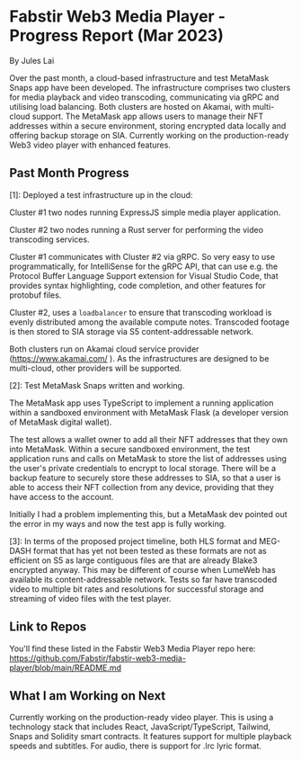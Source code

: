 
# Fabstir Web3 Media Player - Progress Report (Mar 2023)
By Jules Lai

Over the past month, a cloud-based infrastructure and test MetaMask Snaps app have been
developed. The infrastructure comprises two clusters for media playback and video transcoding,
communicating via gRPC and utilising load balancing. Both clusters are hosted on Akamai, with
multi-cloud support. The MetaMask app allows users to manage their NFT addresses within a
secure environment, storing encrypted data locally and offering backup storage on SIA. Currently
working on the production-ready Web3 video player with enhanced features.

## Past Month Progress

[1]: Deployed a test infrastructure up in the cloud:

Cluster #1 two nodes running ExpressJS simple media player application.

Cluster #2 two nodes running a Rust server for performing the video transcoding services.

Cluster #1 communicates with Cluster #2 via gRPC. So very easy to use programmatically, for IntelliSense for the gRPC API, that can use e.g. the Protocol Buffer Language Support extension for Visual Studio Code, that provides syntax highlighting, code completion, and other features for protobuf files.

Cluster #2, uses a `loadbalancer` to ensure that transcoding workload is evenly distributed among the available compute notes. Transcoded footage is then stored to SIA storage via S5 content-addressable network.

Both clusters run on Akamai cloud service provider (https://www.akamai.com/ ). As the infrastructures are designed to be multi-cloud, other providers will be supported.

[2]: Test MetaMask Snaps written and working.

The MetaMask app uses TypeScript to implement a running application within a sandboxed environment with MetaMask Flask (a developer version of MetaMask digital wallet).

The test allows a wallet owner to add all their NFT addresses that they own into MetaMask. Within a secure sandboxed environment, the test application runs and calls on MetaMask to store the list of addresses using the user's private credentials to encrypt to local storage. There will be a backup feature to securely store these addresses to SIA, so that a user is able to access their NFT collection from any device, providing that they have access to the account.

Initially I had a problem implementing this, but a MetaMask dev pointed out the error in my ways and now the test app is fully working.

[3]: In terms of the proposed project timeline, both HLS format and MEG-DASH format that has yet not been tested as these formats are not as efficient on S5 as large contiguous files are that are already Blake3 encrypted anyway. This may be different of course when LumeWeb has available its content-addressable network. Tests so far have transcoded video to multiple bit rates and resolutions for successful storage and streaming of video files with the test player.

## Link to Repos

You'll find these listed in the Fabstir Web3 Media Player repo here: https://github.com/Fabstir/fabstir-web3-media-player/blob/main/README.md

## What I am Working on Next

Currently working on the production-ready video player. This is using a technology stack that includes React, JavaScript/TypeScript, Tailwind, Snaps and Solidity smart contracts. It features support for multiple playback speeds and subtitles. For audio, there is support for .lrc lyric format.
